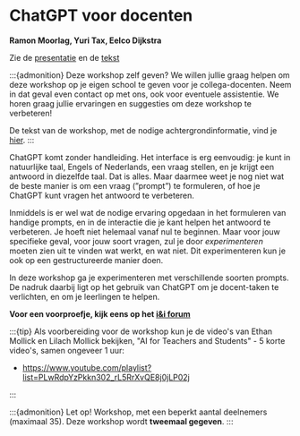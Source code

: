 # ChatGPT voor docenten

**Ramon Moorlag, Yuri Tax, Eelco Dijkstra**

Zie de [presentatie](../assets/chatten-met-docenten.pdf) en de [tekst](chatgpt-workshop)

:::{admonition} Deze workshop zelf geven?
We willen jullie graag helpen om deze workshop op je eigen school te geven
voor je collega-docenten.
Neem in dat geval even contact op met ons, ook voor eventuele assistentie.
We horen graag jullie ervaringen en suggesties om deze workshop te verbeteren!

De tekst van de workshop, met de nodige achtergrondinformatie, vind je
[hier](chatgpt-workshop).
:::


ChatGPT komt zonder handleiding. Het interface is erg eenvoudig: je kunt in
natuurlijke taal, Engels of Nederlands, een vraag stellen, en je krijgt een
antwoord in diezelfde taal. Dat is alles. Maar daarmee weet je nog niet wat de
beste manier is om een vraag (”prompt”) te formuleren, of hoe je ChatGPT kunt
vragen het antwoord te verbeteren.

Inmiddels is er wel wat de nodige ervaring opgedaan in het formuleren van
handige prompts, en in de interactie die je kant helpen het antwoord te
verbeteren. Je hoeft niet helemaal vanaf nul te beginnen. Maar voor jouw
specifieke geval, voor jouw soort vragen, zul je door *experimenteren* moeten
zien uit te vinden wat werkt, en wat niet. Dit experimenteren kun je ook op
een gestructureerde manier doen.

In deze workshop ga je experimenteren met verschillende soorten prompts.
De nadruk daarbij ligt op het gebruik van ChatGPT om je docent-taken te verlichten,
en om je leerlingen te helpen. 

**Voor een voorproefje, kijk eens op het 
[i&i forum](https://forum.ieni.org/c/ai-voor-onderwijs/25)**

:::{tip}
Als voorbereiding voor de workshop kun je de video's van Ethan Mollick en Lilach Mollick bekijken, 
"AI for Teachers and Students" - 5 korte video's, samen ongeveer 1 uur:

* https://www.youtube.com/playlist?list=PLwRdpYzPkkn302_rL5RrXvQE8j0jLP02j

:::

:::{admonition} Let op!
Workshop, met een beperkt aantal deelnemers (maximaal 35).
Deze workshop wordt **tweemaal gegeven**.
:::

